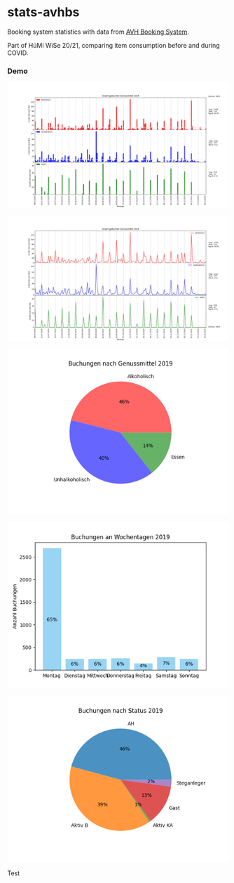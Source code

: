 # stats-avhbs

Booking system statistics with data from [AVH Booking System](https://github.com/maseiler/avh-booking-system).

Part of HüMi WiSe 20/21, comparing item consumption before and during COVID.

### Demo
![item_types_bar](.assets/item_types_bar.png)

![item_types_line](.assets/item_types_line.png)

![item_types_pie](.assets/item_types_pie.png)

![items_weekday_bar](.assets/items_weekday_bar.png)

![user_status_pie](.assets/user_status_pie.png)

Test
